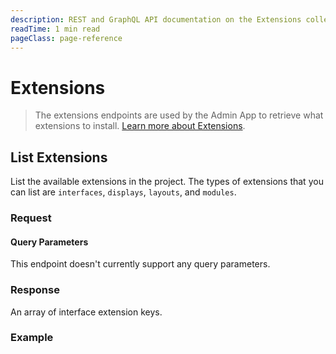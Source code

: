 ```yaml
---
description: REST and GraphQL API documentation on the Extensions collection in Directus.
readTime: 1 min read
pageClass: page-reference
---
```


# Extensions

> The extensions endpoints are used by the Admin App to retrieve what extensions to install.
> [Learn more about Extensions](/user-guide/overview/glossary#extensions).

## List Extensions

List the available extensions in the project. The types of extensions that you can list are `interfaces`, `displays`,
`layouts`, and `modules`.

### Request

<SnippetToggler :choices="['REST', 'GraphQL', 'SDK']" group="api">
<template #rest>

`GET /extensions/:type`

</template>
<template #graphql>

`POST /graphql/system`

```graphql
type Query {
	extensions: extensions
}
```

</template>
<template #sdk>

```js
import { createDirectus, rest, readExtensions } from '@directus/sdk';

const client = createDirectus('directus_project_url').with(rest());

const result = await client.request(readExtensions(extension_type));
```

</template>
</SnippetToggler>

#### Query Parameters

This endpoint doesn't currently support any query parameters.

### Response

An array of interface extension keys.

### Example

<SnippetToggler :choices="['REST', 'GraphQL', 'SDK']" group="api">
<template #rest>

`GET /extensions/interfaces`

</template>
<template #graphql>

`POST /graphql/system`

```graphql
query {
	extensions {
		interfaces
	}
}
```

</template>
<template #sdk>

```js
import { createDirectus, rest, readExtensions } from '@directus/sdk';

const client = createDirectus('https://directus.example.com').with(rest());

const result = await client.request(readExtensions('interfaces'));
```

</template>
</SnippetToggler>
